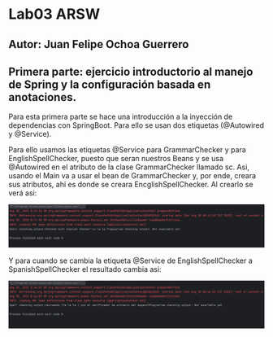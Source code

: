 # Lab03 ARSW
## Autor: Juan Felipe Ochoa Guerrero

## Primera parte: ejercicio introductorio al manejo de Spring y la configuración basada en anotaciones.

Para esta primera parte se hace una introducción a la inyección de dependencias con SpringBoot. Para ello se usan dos etiquetas (@Autowired y @Service).

Para ello usamos las etiquetas @Service para GrammarChecker y para EnglishSpellChecker, puesto que seran nuestros Beans y se usa @Autowired en el atributo de la clase GrammarChecker llamado sc. Asi, usando el Main va a usar el bean de GrammarChecker y, por ende, creara sus atributos, ahi es donde se creara EncglishSpellChecker. Al
crearlo se verá asi:

![Screenshot 2025-08-30 084140.png](img%2FScreenshot%202025-08-30%20084140.png)

Y para cuando se cambia la etiqueta @Service de EnglishSpellChecker a SpanishSpellChecker el resultado cambia asi:

![Screenshot 2025-08-30 084410.png](img%2FScreenshot%202025-08-30%20084410.png)
